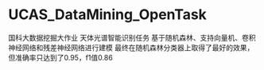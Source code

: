 # UCAS_DataMining_OpenTask
国科大数据挖掘大作业
天体光谱智能识别任务
基于随机森林、支持向量机、卷积神经网络和残差神经网络进行建模
最终在随机森林分类器上取得了最好的效果，但准确率只达到了0.95，f1值0.86
